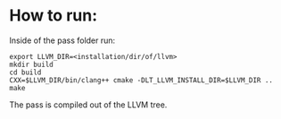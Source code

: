 # How to run:

Inside of the pass folder run:

```
export LLVM_DIR=<installation/dir/of/llvm>
mkdir build
cd build
CXX=$LLVM_DIR/bin/clang++ cmake -DLT_LLVM_INSTALL_DIR=$LLVM_DIR ..
make
```

The pass is compiled out of the LLVM tree.